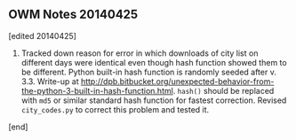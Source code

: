 ## OWM Notes 20140425

[edited 20140425]

1. Tracked down reason for error in which downloads of city list on different days were identical even though hash function showed them to be different. Python built-in hash function is randomly seeded after v. 3.3. Write-up at http://dpb.bitbucket.org/unexpected-behavior-from-the-python-3-built-in-hash-function.html. `hash()` should be replaced with `md5` or similar standard hash function for fastest correction. Revised `city_codes.py` to correct this problem and tested it.

[end]
